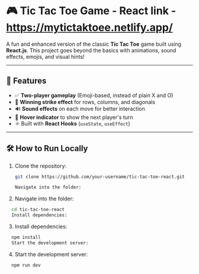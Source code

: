 # 🎮 Tic Tac Toe Game - React link -https://mytictaktoee.netlify.app/

A fun and enhanced version of the classic **Tic Tac Toe** game built using **React.js**. This project goes beyond the basics with animations, sound effects, emojis, and visual hints!

---

## 🚀 Features

- ✅ **Two-player gameplay** (Emoji-based, instead of plain X and O)
- 🎯 **Winning strike effect** for rows, columns, and diagonals
- 🔊 **Sound effects** on each move for better interaction
- 👀 **Hover indicator** to show the next player's turn
- ⚛️ Built with **React Hooks** (`useState`, `useEffect`)

---

## 🛠️ How to Run Locally

1. Clone the repository:

   ```bash
   git clone https://github.com/your-username/tic-tac-toe-react.git

   Navigate into the folder:

   ```

2. Navigate into the folder:

```bash
  cd tic-tac-toe-react
  Install dependencies:
```

3. Install dependencies:

```bash
  npm install
  Start the development server:
```

4. Start the development server:

```bash
  npm run dev
```
